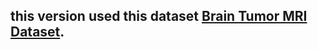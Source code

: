 ## this version used this dataset [Brain Tumor MRI Dataset](https://www.kaggle.com/datasets/masoudnickparvar/brain-tumor-mri-dataset).